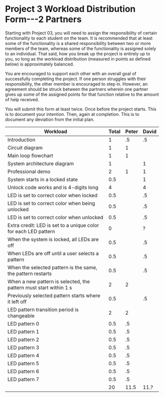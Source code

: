 # Project 3 Workload Distribution Form---2 Partners

Starting with Project 03, you will need to assign the responsibility of certain functionality to each student on the team.  It is recommended that at least some of the functionality is a shared responsibility between two or more members of the team, whereas some of the functionality is assigned solely to an individual.  That said, how you break up the project is entirely up to you, so long as the workload distribution (measured in points as defined below) is approximately balanced.

You are encouraged to support each other with an overall goal of successfully completing the project.  If one person struggles with their responsibility, the other member is encouraged to step in.  However, an agreement should be struck between the partners wherein one partner gives up some of the assigned points for that function relative to the amount of help received.  

You will submit this form at least twice.  Once before the project starts.  This is to document your intention.  Then, again at completion.  This is to document any deviation from the initial plan.  

| Workload                                                          | Total | Peter     | David     |
|-------------------------------------------------------------------|-------|-----------|-----------|
|Introduction                                                       | 1     |     .5    |    .5     |
|Circuit diagram                                                    | 1     |      1    |           |
|Main loop flowchart                                                | 1     |      1    |           |
|System architecture diagram                                        | 1     |           |     1     |
|Professional demo                                                  | 2     |      1    |     1     |
|System starts in a locked state                                    | 0.5   |           |     1     |
|Unlock code works and is 4-digits long                             | 4     |           |     4     |
|LED is set to correct color when locked                            | 0.5   |           |    .5     |
|LED is set to correct color when being unlocked                    | 0.5   |           |    .5     |
|LED is set to correct color when unlocked                          | 0.5   |           |    .5     |
|Extra credit: LED is set to a unique color for each LED pattern    | 0     |           |    ?      |
|When the system is locked, all LEDs are off                        | 0.5   |           |    .5     |
|When LEDs are off until a user selects a pattern                   | 0.5   |           |    .5     |
|When the selected pattern is the same, the pattern restarts        | 0.5   |           |    .5     |
|When a new pattern is selected, the pattern must start within 1 s  | 2     |     2     |           |
|Previously selected pattern starts where it left off               | 0.5   |           |    .5     |
|LED pattern transition period is changeable                        | 2     |     2     |           |
|LED pattern 0                                                      | 0.5   |     .5    |           |
|LED pattern 1                                                      | 0.5   |     .5    |           |
|LED pattern 2                                                      | 0.5   |     .5    |           |
|LED pattern 3                                                      | 0.5   |     .5    |           |
|LED pattern 4                                                      | 0.5   |     .5    |           |
|LED pattern 5                                                      | 0.5   |     .5    |           |
|LED pattern 6                                                      | 0.5   |     .5    |           |
|LED pattern 7                                                      | 0.5   |     .5    |           |
|                                                                   | 20    |     11.5  |     11.?  |